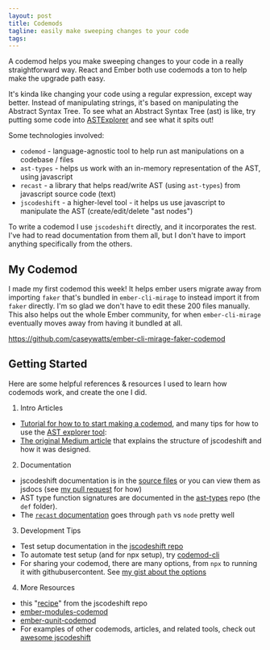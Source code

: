 ```yaml
---
layout: post
title: Codemods
tagline: easily make sweeping changes to your code
tags:
---
```


A codemod helps you make sweeping changes to your code in a really straightforward way. React and Ember both use codemods a ton to help make the upgrade path easy.

It's kinda like changing your code using a regular expression, except way better. Instead of manipulating strings, it's based on manipulating the Abstract Syntax Tree. To see what an Abstract Syntax Tree (ast) is like, try putting some code into [ASTExplorer](https://astexplorer.net/) and see what it spits out!

Some technologies involved:

- `codemod` - language-agnostic tool to help run ast manipulations on a codebase / files
- `ast-types` - helps us work with an in-memory representation of the AST, using javascript
- `recast` - a library that helps read/write AST (using `ast-types`) from javascript source code (text)
- `jscodeshift` - a higher-level tool - it helps us use javascript to manipulate the AST (create/edit/delete "ast nodes")

To write a codemod I use `jscodeshift` directly, and it incorporates the rest. I've had to read documentation from them all, but I don't have to import anything specifically from the others.

## My Codemod

I made my first codemod this week! It helps ember users migrate away from importing `faker` that's bundled in `ember-cli-mirage` to instead import it from `faker` directly. I'm so glad we don't have to edit these 200 files manually. This also helps out the whole Ember community, for when `ember-cli-mirage` eventually moves away from having it bundled at all.

https://github.com/caseywatts/ember-cli-mirage-faker-codemod

## Getting Started

Here are some helpful references & resources I used to learn how codemods work, and create the one I did.

1. Intro Articles
  - [Tutorial for how to to start making a codemod](https://vramana.github.io/blog/2015/12/21/codemod-tutorial/), and many tips for how to use the [AST explorer tool](https://astexplorer.net/):
  - [The original Medium article](https://medium.com/@cpojer/effective-javascript-codemods-5a6686bb46fb) that explains the structure of jscodeshift and how it was designed.
2. Documentation
  - jscodeshift documentation is in the [source files](https://github.com/facebook/jscodeshift/tree/master/src) or you can view them as jsdocs (see [my pull request](https://github.com/facebook/jscodeshift/pull/272) for how)
  - AST type function signatures are documented in the [ast-types](https://github.com/benjamn/ast-types) repo (the `def` folder).
  - The [`recast` documentation](https://github.com/benjamn/recast) goes through `path` vs `node` pretty well
3. Development Tips
  - Test setup documentation in the [jscodeshift repo](https://github.com/facebook/jscodeshift#unit-testing)
  - To automate test setup (and for npx setup), try [codemod-cli](https://github.com/rwjblue/codemod-cli)
  - For sharing your codemod, there are many options, from `npx` to running it with githubusercontent. See [my gist about the options](https://gist.github.com/caseywatts/b8fffb51180fe44cd3706407d61150a3)
4. More Resources
  - this "[recipe](https://github.com/facebook/jscodeshift/blob/master/recipes/retain-first-comment.md)" from the jscodeshift repo
  - [ember-modules-codemod](https://github.com/ember-cli/ember-modules-codemod)
  - [ember-qunit-codemod](https://github.com/rwjblue/ember-qunit-codemod)
  - For examples of other codemods, articles, and related tools, check out [awesome jscodeshift](https://github.com/sejoker/awesome-jscodeshift)
